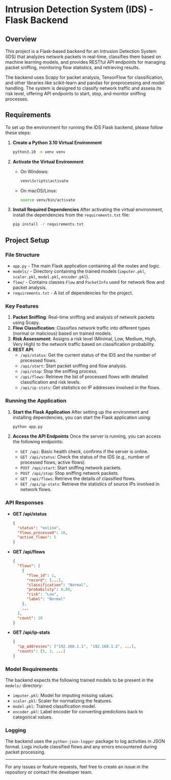 # Intrusion Detection System (IDS) - Flask Backend

## Overview

This project is a Flask-based backend for an Intrusion Detection System (IDS) that analyzes network packets in real-time, classifies them based on machine learning models, and provides RESTful API endpoints for managing packet sniffing, monitoring flow statistics, and retrieving results.

The backend uses Scapy for packet analysis, TensorFlow for classification, and other libraries like scikit-learn and pandas for preprocessing and model handling. The system is designed to classify network traffic and assess its risk level, offering API endpoints to start, stop, and monitor sniffing processes.

## Requirements

To set up the environment for running the IDS Flask backend, please follow these steps:

1. **Create a Python 3.10 Virtual Environment**
   ```bash
   python3.10 -m venv venv
   ```

2. **Activate the Virtual Environment**
   - On Windows:
     ```bash
     venv\Scripts\activate
     ```
   - On macOS/Linux:
     ```bash
     source venv/bin/activate
     ```

3. **Install Required Dependencies**
   After activating the virtual environment, install the dependencies from the `requirements.txt` file:
   ```bash
   pip install -r requirements.txt
   ```

## Project Setup

### File Structure

- `app.py` - The main Flask application containing all the routes and logic.
- `models/` - Directory containing the trained models (`imputer.pkl`, `scaler.pkl`, `model.pkl`, `encoder.pkl`).
- `flow/` - Contains classes `Flow` and `PacketInfo` used for network flow and packet analysis.
- `requirements.txt` - A list of dependencies for the project.

### Key Features

1. **Packet Sniffing**: Real-time sniffing and analysis of network packets using Scapy.
2. **Flow Classification**: Classifies network traffic into different types (normal or malicious) based on trained models.
3. **Risk Assessment**: Assigns a risk level (Minimal, Low, Medium, High, Very High) to the network traffic based on classification probability.
4. **REST API**:
   - `/api/status`: Get the current status of the IDS and the number of processed flows.
   - `/api/start`: Start packet sniffing and flow analysis.
   - `/api/stop`: Stop the sniffing process.
   - `/api/flows`: Retrieve the list of processed flows with detailed classification and risk levels.
   - `/api/ip-stats`: Get statistics on IP addresses involved in the flows.

### Running the Application

1. **Start the Flask Application**
   After setting up the environment and installing dependencies, you can start the Flask application using:
   ```bash
   python app.py
   ```

2. **Access the API Endpoints**
   Once the server is running, you can access the following endpoints:
   - `GET /api`: Basic health check, confirms if the server is online.
   - `GET /api/status`: Check the status of the IDS (e.g., number of processed flows, active flows).
   - `POST /api/start`: Start sniffing network packets.
   - `POST /api/stop`: Stop sniffing network packets.
   - `GET /api/flows`: Retrieve the details of classified flows.
   - `GET /api/ip-stats`: Retrieve the statistics of source IPs involved in network flows.

### API Responses

- **GET /api/status**
  ```json
  {
    "status": "online",
    "flows_processed": 10,
    "active_flows": 5
  }
  ```

- **GET /api/flows**
  ```json
  {
    "flows": [
      {
        "flow_id": 1,
        "record": [...],
        "classification": "Normal",
        "probability": 0.98,
        "risk": "Low",
        "label": "Normal"
      },
      ...
    ],
    "count": 10
  }
  ```

- **GET /api/ip-stats**
  ```json
  {
    "ip_addresses": ["192.168.1.1", "192.168.1.2", ...],
    "counts": [5, 3, ...]
  }
  ```

### Model Requirements

The backend expects the following trained models to be present in the `models/` directory:
- `imputer.pkl`: Model for imputing missing values.
- `scaler.pkl`: Scaler for normalizing the features.
- `model.pkl`: Trained classification model.
- `encoder.pkl`: Label encoder for converting predictions back to categorical values.

### Logging

The backend uses the `python-json-logger` package to log activities in JSON format. Logs include classified flows and any errors encountered during packet processing.

---

For any issues or feature requests, feel free to create an issue in the repository or contact the developer team.